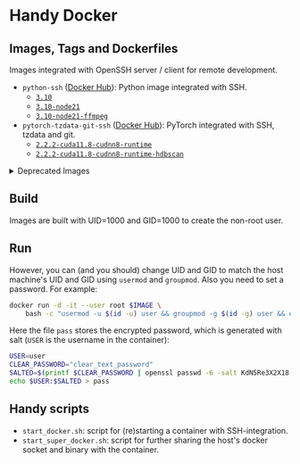 # Handy Docker

## Images, Tags and Dockerfiles

Images integrated with OpenSSH server / client for remote development. 

- `python-ssh` ([Docker Hub](https://hub.docker.com/repository/docker/atomie/python-ssh)): Python image integrated with SSH. 
  - [`3.10`](https://github.com/atomiechen/handy-docker/blob/main/docker-images/python-ssh/3.10/Dockerfile)
  - [`3.10-node21`](https://github.com/atomiechen/handy-docker/blob/main/docker-images/python-ssh/3.10-node21/Dockerfile)
  - [`3.10-node21-ffmpeg`](https://github.com/atomiechen/handy-docker/blob/main/docker-images/python-ssh/3.10-node21-ffmpeg/Dockerfile)
- `pytorch-tzdata-git-ssh` ([Docker Hub](https://hub.docker.com/repository/docker/atomie/pytorch-tzdata-git-ssh)): PyTorch integrated with SSH, tzdata and git.
  - [`2.2.2-cuda11.8-cudnn8-runtime`](https://github.com/atomiechen/handy-docker/blob/main/docker-images/pytorch-tzdata-git-ssh/2.2.2-cuda11.8-cudnn8-runtime/Dockerfile)
  - [`2.2.2-cuda11.8-cudnn8-runtime-hdbscan`](https://github.com/atomiechen/handy-docker/blob/main/docker-images/pytorch-tzdata-git-ssh/2.2.2-cuda11.8-cudnn8-runtime-hdbscan/Dockerfile)


<details>

<summary>Deprecated Images</summary>

- `python-ssh-node` ([Docker Hub](https://hub.docker.com/repository/docker/atomie/python-ssh-node)): Python + Node integrated with SSH.
- `pytorch-tzdata-ssh` ([Docker Hub](https://hub.docker.com/repository/docker/atomie/pytorch-tzdata-ssh)): PyTorch integrated with SSH and tzdata.

</details>


## Build

Images are built with UID=1000 and GID=1000 to create the non-root user.

## Run

However, you can (and you should) change UID and GID to match the host machine's UID and GID using `usermod` and `groupmod`. Also you need to set a password. For example:
```sh
docker run -d -it --user root $IMAGE \
    bash -c "usermod -u $(id -u) user && groupmod -g $(id -g) user && echo '$(cat pass)' | chpasswd --encrypted && /usr/sbin/sshd -D"
```
Here the file `pass` stores the encrypted password, which is generated with salt (`USER` is the username in the container):
```sh
USER=user
CLEAR_PASSWORD="clear_text_password"
SALTED=$(printf $CLEAR_PASSWORD | openssl passwd -6 -salt KdN5Re3X2X18 -stdin)
echo $USER:$SALTED > pass
```

## Handy scripts

- `start_docker.sh`: script for (re)starting a container with SSH-integration. 
- `start_super_docker.sh`: script for further sharing the host's docker socket and binary with the container.

